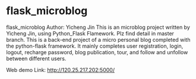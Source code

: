 # flask_microblog
flask_microblog Author: Yicheng Jin This is an microblog project written by Yicheng Jin, using Python_Flask Flamework. Plz find detail in master branch.
This is a back-end project of a micro personal blog completed with the python-flask framework.
It mainly completes user registration, login, logout, recharge password, blog publication, tour, and follow and unfollow between different users.



Web demo Link: http://120.25.217.202:5000/
